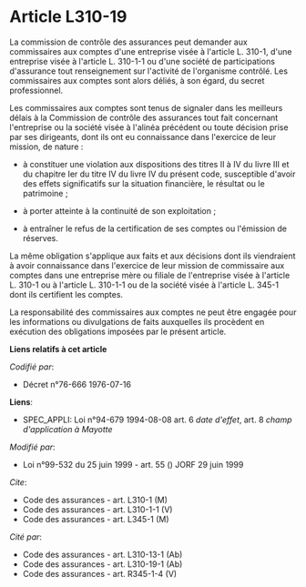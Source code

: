 # Article L310-19

La commission de contrôle des assurances peut demander aux commissaires aux comptes d'une entreprise visée à l'article L.
310-1, d'une entreprise visée à l'article L. 310-1-1 ou d'une société de participations d'assurance tout renseignement sur
l'activité de l'organisme contrôlé. Les commissaires aux comptes sont alors déliés, à son égard, du secret professionnel.

Les commissaires aux comptes sont tenus de signaler dans les meilleurs délais à la Commission de contrôle des assurances tout
fait concernant l'entreprise ou la société visée à l'alinéa précédent ou toute décision prise par ses dirigeants, dont ils
ont eu connaissance dans l'exercice de leur mission, de nature :

- à constituer une violation aux dispositions des titres II à IV du livre III et du chapitre Ier du titre IV du livre IV du
présent code, susceptible d'avoir des effets significatifs sur la situation financière, le résultat ou le patrimoine ;

- à porter atteinte à la continuité de son exploitation ;

- à entraîner le refus de la certification de ses comptes ou l'émission de réserves.

La même obligation s'applique aux faits et aux décisions dont ils viendraient à avoir connaissance dans l'exercice de leur
mission de commissaire aux comptes dans une entreprise mère ou filiale de l'entreprise visée à l'article L. 310-1 ou à
l'article L. 310-1-1 ou de la société visée à l'article L. 345-1 dont ils certifient les comptes.

La responsabilité des commissaires aux comptes ne peut être engagée pour les informations ou divulgations de faits auxquelles
ils procèdent en exécution des obligations imposées par le présent article.

**Liens relatifs à cet article**

_Codifié par_:

  - Décret n°76-666 1976-07-16

**Liens**:

  - SPEC_APPLI: Loi n°94-679 1994-08-08 art. 6 *date d'effet*, art. 8 *champ d'application à Mayotte*

_Modifié par_:

  - Loi n°99-532 du 25 juin 1999 - art. 55 () JORF 29 juin 1999

_Cite_:

  - Code des assurances - art. L310-1 (M)
  - Code des assurances - art. L310-1-1 (V)
  - Code des assurances - art. L345-1 (M)

_Cité par_:

  - Code des assurances - art. L310-13-1 (Ab)
  - Code des assurances - art. L310-19-1 (Ab)
  - Code des assurances - art. R345-1-4 (V)
